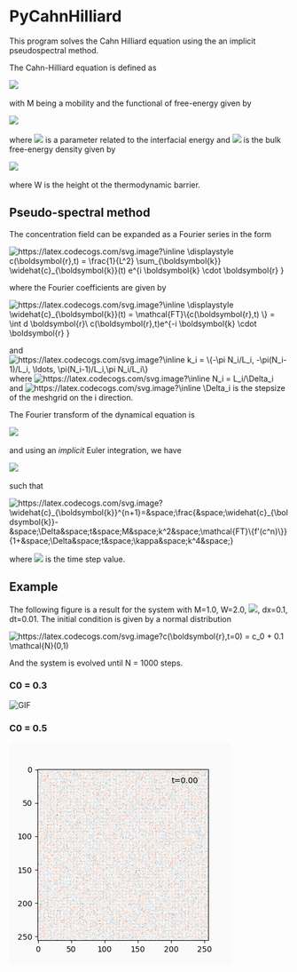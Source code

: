 # PyCahnHilliard
This program solves the Cahn Hilliard equation using the an implicit pseudospectral method. 

The Cahn-Hilliard equation is defined as

<img src="https://render.githubusercontent.com/render/math?math=\frac{\partial c}{\partial t} = M \nabla^2\left[ \frac{\delta F}{\delta c}\right] ">

with M being a mobility and the functional of free-energy given by 

<img src="https://render.githubusercontent.com/render/math?math=F[c] = \int \text{d}{\mathbf{r}} \left[ \frac{\kappa}{2} (\nabla c(\mathbf{r} ))^2 %2B  f(c)\right]">

where <img src="https://render.githubusercontent.com/render/math?math=\kappa"> is a parameter related to the interfacial energy and <img src="https://render.githubusercontent.com/render/math?math=f"> is the bulk free-energy density given by 

<img src="https://render.githubusercontent.com/render/math?math=f(c) = W c^2(1-c)^2">

where W is the height ot the thermodynamic barrier. 

## Pseudo-spectral method

The concentration field can be expanded as a Fourier series in the form 

<img src="https://latex.codecogs.com/svg.image?\inline&space;\displaystyle&space;c(\boldsymbol{r},t)&space;=&space;\frac{1}{L^2}&space;\sum_{\boldsymbol{k}}&space;\widehat{c}_{\boldsymbol{k}}(t)&space;e^{i&space;\boldsymbol{k}&space;\cdot&space;\boldsymbol{r}&space;}" title="https://latex.codecogs.com/svg.image?\inline \displaystyle c(\boldsymbol{r},t) = \frac{1}{L^2} \sum_{\boldsymbol{k}} \widehat{c}_{\boldsymbol{k}}(t) e^{i \boldsymbol{k} \cdot \boldsymbol{r} }" />

where the Fourier coefficients are given by 

<img src="https://latex.codecogs.com/svg.image?\inline&space;\displaystyle&space;\widehat{c}_{\boldsymbol{k}}(t)&space;=&space;\mathcal{FT}\{c(\boldsymbol{r},t)&space;\}&space;=&space;\int&space;d&space;\boldsymbol{r}\&space;c(\boldsymbol{r},t)e^{-i&space;\boldsymbol{k}&space;\cdot&space;\boldsymbol{r}&space;}" title="https://latex.codecogs.com/svg.image?\inline \displaystyle \widehat{c}_{\boldsymbol{k}}(t) = \mathcal{FT}\{c(\boldsymbol{r},t) \} = \int d \boldsymbol{r}\ c(\boldsymbol{r},t)e^{-i \boldsymbol{k} \cdot \boldsymbol{r} }" />

and <img src="https://latex.codecogs.com/svg.image?\inline&space;k_i&space;=&space;\{-\pi&space;N_i/L_i,&space;-\pi(N_i-1)/L_i,&space;\ldots,&space;\pi(N_i-1)/L_i,\pi&space;N_i/L_i\}" title="https://latex.codecogs.com/svg.image?\inline k_i = \{-\pi N_i/L_i, -\pi(N_i-1)/L_i, \ldots, \pi(N_i-1)/L_i,\pi N_i/L_i\}" /> where <img src="https://latex.codecogs.com/svg.image?\inline&space;N_i&space;=&space;L_i/\Delta_i" title="https://latex.codecogs.com/svg.image?\inline N_i = L_i/\Delta_i" /> and <img src="https://latex.codecogs.com/svg.image?\inline&space;\Delta_i" title="https://latex.codecogs.com/svg.image?\inline \Delta_i" /> is the stepsize of the meshgrid on the i direction.

The Fourier transform of the dynamical equation is 

<img src="https://latex.codecogs.com/svg.image?\frac{\partial&space;\widehat{c}_{\boldsymbol{k}}}{\partial&space;t}&space;=&space;M&space;\left[&space;-k^2&space;\mathcal{FT}\{f'\}&space;-&space;\kappa&space;k^4&space;\widehat{c}_{\boldsymbol{k}}\right]&space;">

and using an *implicit* Euler integration, we have

<img src="https://latex.codecogs.com/svg.image?\frac{\widehat{c}_{\boldsymbol{k}}^{n&plus;1}-\widehat{c}_{\boldsymbol{k}}^{n}}{\Delta&space;t}&space;=&space;M&space;\left[&space;-k^2&space;\mathcal{FT}\{f'(c^n)\}&space;-&space;\kappa&space;k^4&space;\widehat{c}_{\boldsymbol{k}}^{n&plus;1}&space;\right]&space;">

such that 

<img src="https://latex.codecogs.com/svg.image?\widehat{c}_{\boldsymbol{k}}^{n&plus;1}=&space;\frac{&space;\widehat{c}_{\boldsymbol{k}}-&space;\Delta&space;t&space;M&space;k^2&space;\mathcal{FT}\{f'(c^n)\}}{1&plus;&space;\Delta&space;t&space;\kappa&space;k^4&space;}" title="https://latex.codecogs.com/svg.image?\widehat{c}_{\boldsymbol{k}}^{n&plus;1}=&space;\frac{&space;\widehat{c}_{\boldsymbol{k}}-&space;\Delta&space;t&space;M&space;k^2&space;\mathcal{FT}\{f'(c^n)\}}{1&plus;&space;\Delta&space;t&space;\kappa&space;k^4&space;}" />

where <img src="https://latex.codecogs.com/svg.image?\inline&space;\Delta&space;t&space;"> is the time step value. 

## Example

The following figure is a result for the system with M=1.0, W=2.0, <img src="https://render.githubusercontent.com/render/math?math=\kappa=0.5">, dx=0.1, dt=0.01. The initial condition is given by a normal distribution 

<img src="https://latex.codecogs.com/svg.image?c(\boldsymbol{r},t=0)&space;=&space;c_0&space;&plus;&space;0.1&space;\mathcal{N}(0,1)" title="https://latex.codecogs.com/svg.image?c(\boldsymbol{r},t=0) = c_0 + 0.1 \mathcal{N}(0,1)" />

And the system is evolved until N = 1000 steps. 

### C0 = 0.3

![GIF](https://github.com/elvissoares/PyCahnHilliard/blob/master/ch-c0%3D0.3.gif)

### C0 = 0.5

![GIF](https://github.com/elvissoares/PyCahnHilliard/blob/master/ch-c0%3D0.5.gif)
